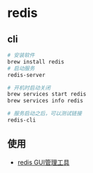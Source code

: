 # redis

## cli 

```bash
# 安装软件
brew install redis
# 启动服务
redis-server

# 开机时启动关闭
brew services start redis
brew services info redis

# 服务启动之后，可以测试链接
redis-cli
```

## 使用

- [redis GUI管理工具](https://github.com/qishibo/AnotherRedisDesktopManager)

